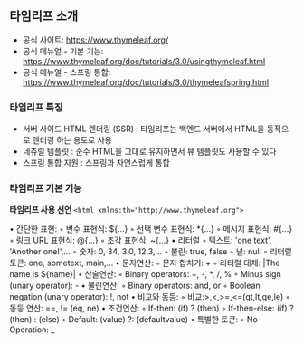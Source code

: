 ## 타임리프 소개

- 공식 사이트: https://www.thymeleaf.org/ 
- 공식 메뉴얼 - 기본 기능: https://www.thymeleaf.org/doc/tutorials/3.0/usingthymeleaf.html
- 공식 메뉴얼 - 스프링 통합: https://www.thymeleaf.org/doc/tutorials/3.0/thymeleafspring.html

### 타임리프 특징
- 서버 사이드 HTML 렌더링 (SSR) : 타임리프는 백엔드 서버에서 HTML을 동적으로 렌더링 하는 용도로 사용
- 네츄럴 템플릿 : 순수 HTML을 그대로 유지하면서 뷰 템플릿도 사용할 수 있다
- 스프링 통합 지원 : 스프링과 자연스럽게 통합

### 타임리프 기본 기능
**타임리프 사용 선언**
`<html xmlns:th="http://www.thymeleaf.org">`


• 간단한 표현:
	◦ 변수 표현식: ${...}
	◦ 선택 변수 표현식: *{...} ◦ 메시지 표현식: #{...}
	◦ 링크 URL 표현식: @{...} ◦ 조각 표현식: ~{...}
• 리터럴
	◦ 텍스트: 'one text', 'Another one!',... ◦ 숫자: 0, 34, 3.0, 12.3,...
	◦ 불린: true, false
	◦ 널: null
	◦ 리터럴 토큰: one, sometext, main,...
• 문자연산:
	◦ 문자 합치기: +
	◦ 리터럴 대체: |The name is ${name}| 
• 산술연산:
	◦ Binary operators: +, -, *, /, %
	◦ Minus sign (unary operator): - 
• 불린연산:	◦ Binary operators: and, or
	◦ Boolean negation (unary operator): !, not • 비교와 동등:
	◦ 비교:>,<,>=,<=(gt,lt,ge,le)
	◦ 동등 연산: ==, != (eq, ne) • 조건연산:
	◦ If-then: (if) ? (then)
	◦ If-then-else: (if) ? (then) : (else) ◦ Default: (value) ?: (defaultvalue)
• 특별한 토큰:
	◦ No-Operation: _

